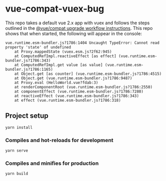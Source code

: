 # vue-compat-vuex-bug

This repo takes a default vue 2.x app with vuex and follows the steps outlined in the [@vue/compat upgrade workflow instructions](https://www.npmjs.com/package/@vue/compat#upgrade-workflow). This repo shows that when started, the following will appear in the console:
```
vue.runtime.esm-bundler.js?1786:1404 Uncaught TypeError: Cannot read property 'state' of undefined
    at Proxy.mappedState (vuex.esm.js?2f62:945)
    at ComputedRefImpl.reactiveEffect [as effect] (vue.runtime.esm-bundler.js?1786:343)
    at ComputedRefImpl.get value [as value] (vue.runtime.esm-bundler.js?1786:1165)
    at Object.get [as counter] (vue.runtime.esm-bundler.js?1786:4515)
    at Object.get (vue.runtime.esm-bundler.js?1786:9487)
    at Proxy.eval (HelloWorld.vue?fdab:3)
    at renderComponentRoot (vue.runtime.esm-bundler.js?1786:2550)
    at componentEffect (vue.runtime.esm-bundler.js?1786:7280)
    at reactiveEffect (vue.runtime.esm-bundler.js?1786:343)
    at effect (vue.runtime.esm-bundler.js?1786:318)
```

## Project setup
```
yarn install
```

### Compiles and hot-reloads for development
```
yarn serve
```

### Compiles and minifies for production
```
yarn build
```